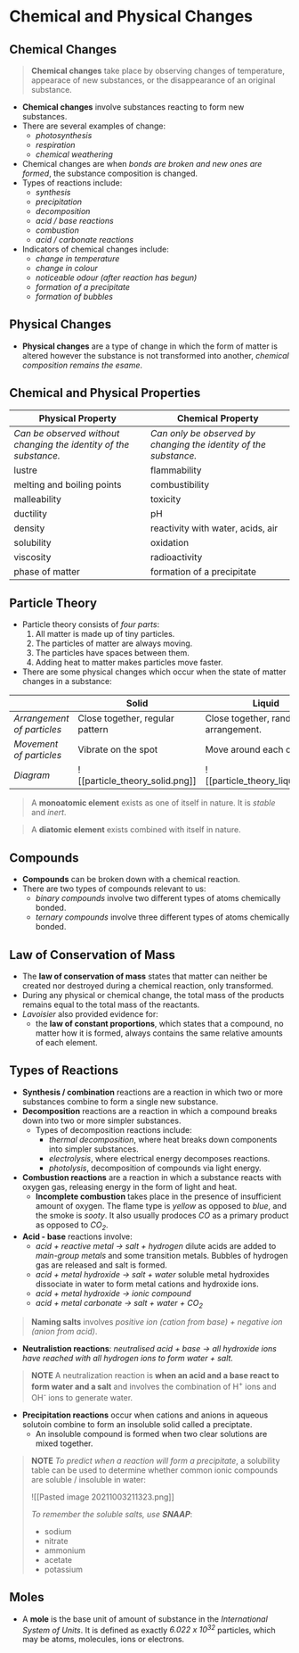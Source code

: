 # Chemical and Physical Changes
## Chemical Changes
> **Chemical changes** take place by observing changes of temperature, appearace of new substances, or the disappearance of an original substance.

- **Chemical changes** involve substances reacting to form new substances.
- There are several examples of change:
	- *photosynthesis*
	- *respiration*
	- *chemical weathering*
- Chemical changes are when *bonds are broken and new ones are formed*, the substance composition is changed.
- Types of reactions include:
	- *synthesis*
	- *precipitation*
	- *decomposition*
	- *acid / base reactions*
	- *combustion*
	- *acid / carbonate reactions*
- Indicators of chemical changes include:
	- *change in temperature*
	- *change in colour*
	- *noticeable odour (after  reaction has begun)*
	- *formation of a precipitate*
	- *formation of bubbles*

## Physical Changes
- **Physical changes** are a type of change in which the form of matter is altered however the substance is not transformed into another, *chemical composition remains the esame*.

## Chemical and Physical Properties
| Physical Property                                                 | Chemical Property                                                 |
| ----------------------------------------------------------------- | ----------------------------------------------------------------- |
| *Can be observed without changing the identity of the substance.* | *Can only be observed by changing the identity of the substance.* |
| lustre                                                            | flammability                                                      |
| melting and boiling points                                        | combustibility                                                    |
| malleability                                                      | toxicity                                                          |
| ductility                                                         | pH                                                                |
| density                                                           | reactivity with water, acids, air                                 |
| solubility                                                        | oxidation                                                         |
| viscosity                                                         | radioactivity                                                     |
| phase of matter                                                                  | formation of a precipitate                                                                  |

## Particle Theory
- Particle theory consists of *four parts*:
	1. All matter is made up of tiny particles.
	2. The particles of matter are always moving.
	3. The particles have spaces between them.
	4. Adding heat to matter makes particles move faster.
- There are some physical changes which occur when the state of matter changes in a substance:

|                            | Solid                                | Liquid                               | Gas                                  |
| -------------------------- | ------------------------------------ | ------------------------------------ | ------------------------------------ |
| *Arrangement of particles* | Close together, regular pattern      | Close together, random arrangement.  | Far apart, random arrangement.       |
| *Movement of particles*    | Vibrate on the spot                  | Move around each other.              | Move quickly in all directions.      |
| *Diagram*                  | ![[particle_theory_solid.png]] | ![[particle_theory_liquid.png]] | ![[particle_theory_gas.png]] |

> A **monoatomic element** exists as one of itself in nature. It is *stable* and *inert*.

> A **diatomic element** exists combined with itself in nature. 

## Compounds
- **Compounds** can be broken down with a chemical reaction.
- There are two types of compounds relevant to us:
	- *binary compounds* involve two different types of atoms chemically bonded.
	- *ternary compounds* involve three different types of atoms chemically bonded.

## Law of Conservation of Mass
- The **law of conservation of mass** states that matter can neither be created nor destroyed during a chemical reaction, only transformed.
- During any physical or chemical change, the total mass of the products remains equal to the total mass of the reactants.
- *Lavoisier* also provided evidence for:
	- the **law of constant proportions**, which states that a compound, no matter how it is formed, always contains the same relative amounts of each element.

## Types of Reactions
- **Synthesis / combination** reactions are a reaction in which two or more substances combine to form a single new substance.
- **Decomposition** reactions are a reaction in which a compound breaks  down into two or more simpler substances.
	- Types of decomposition reactions include:
		- *thermal decomposition*, where heat breaks down components into simpler substances.
		- *electrolysis*, where electrical energy decomposes reactions.
		- *photolysis*, decomposition of compounds via light energy.
- **Combustion reactions** are a reaction in which a substance reacts with oxygen gas, releasing energy in the form of light and heat.
	- **Incomplete combustion** takes place in the presence of insufficient amount of oxygen. The flame type is *yellow* as opposed to *blue*, and the smoke is *sooty*. It also usually prodoces *CO* as a primary product as opposed to *CO<sub>2</sub>*.
- **Acid - base** reactions involve:
	-  *acid + reactive metal -> salt + hydrogen* dilute acids are added to *main-group metals* and some transition metals. Bubbles of hydrogen gas are released and salt is formed.
	- *acid + metal hydroxide -> salt + water* soluble metal hydroxides dissociate in water to form metal cations and hydroxide ions.
	- *acid + metal hydroxide -> ionic compound*
	- *acid + metal carbonate -> salt + water + CO<sub>2</sub>* 	

> **Naming salts** involves *positive ion (cation from base) + negative ion (anion from acid)*.

- **Neutralistion reactions**: *neutralised acid + base -> all hydroxide ions have reached with all hydrogen ions to form water + salt.*

> **NOTE** A neutralization reaction is **when an acid and a base react to form water and a salt** and involves the combination of H<sup>+</sup> ions and OH<sup>-</sup> ions to generate water. 

- **Precipitation reactions** occur when cations and anions in aqueous solutoin combine to form an insoluble solid called a preciptate.
	- An insoluble compound is formed when two clear solutions are mixed together.

>**NOTE** *To predict when a reaction will form a precipitate*, a solubility table can be used to determine whether common ionic compounds are soluble / insoluble in water:
>
>![[Pasted image 20211003211323.png]]
>
> _To remember the soluble salts, use **SNAAP**_:
> - sodium
> - nitrate
> - ammonium
> - acetate 
> - potassium

## Moles
- A **mole** is the base unit of amount of substance in the *International System of Units*. It is defined as exactly *6.022 x 10<sup>32<sup>* particles, which may be atoms, molecules, ions or electrons.
